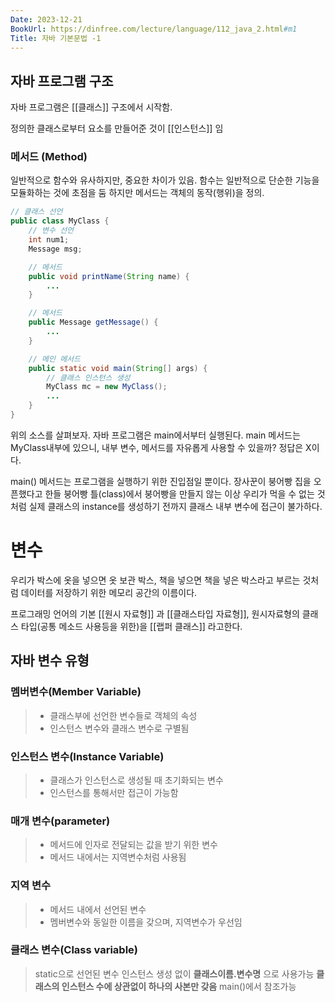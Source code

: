 ```yaml
---
Date: 2023-12-21
BookUrl: https://dinfree.com/lecture/language/112_java_2.html#m1
Title: 자바 기본문법 -1
---
```

## 자바 프로그램 구조
자바 프로그램은 [[클래스]] 구조에서 시작함. 

정의한 클래스로부터 요소를 만들어준 것이 [[인스턴스]] 임

### 메서드 (Method)
일반적으로 함수와 유사하지만, 중요한 차이가 있음.
함수는 일반적으로 단순한 기능을 모듈화하는 것에 초점을 둠
하지만 메서드는 객체의 동작(행위)을 정의.

``` java
// 클래스 선언
public class MyClass {
    // 변수 선언
    int num1;
    Message msg;

    // 메서드
    public void printName(String name) {
        ...
    }

    // 메서드
    public Message getMessage() {
        ...
    }

    // 메인 메서드
    public static void main(String[] args) {
        // 클래스 인스턴스 생성
        MyClass mc = new MyClass();
        ...
    }
}
```
위의 소스를 살펴보자.  자바 프로그램은 main에서부터 실행된다. main 메서드는 MyClass내부에 있으니, 내부 변수, 메서드를 자유롭게 사용할 수 있을까? 정답은 X이다. 

main() 메서드는 프로그램을 실행하기 위한 진입점일 뿐이다. 장사꾼이 붕어빵 집을 오픈했다고 한들 붕어빵 틀(class)에서 붕어빵을 만들지 않는 이상 우리가 먹을 수 없는 것 처럼 실제 클래스의 instance를 생성하기 전까지 클래스 내부 변수에 접근이 불가하다.

# 변수
우리가 박스에 옷을 넣으면 옷 보관 박스, 책을 넣으면 책을 넣은 박스라고 부르는 것처럼 데이터를 저장하기 위한 메모리 공간의 이름이다.

프로그래밍 언어의 기본 [[원시 자료형]] 과 [[클래스타입 자료형]], 원시자료형의 클래스 타입(공통 메소드 사용등을 위한)을 [[랩퍼 클래스]] 라고한다.

## 자바 변수 유형
### 멤버변수(Member Variable)
>  - 클래스부에 선언한 변수들로 객체의 속성
>  - 인스턴스 변수와 클래스 변수로 구별됨

### 인스턴스 변수(Instance Variable)
> - 클래스가 인스턴스로 생성될 때 초기화되는 변수
> - 인스턴스를 통해서만 접근이 가능함

### 매개 변수(parameter)
> - 메서드에 인자로 전달되는 값을 받기 위한 변수
> - 메서드 내에서는 지역변수처럼 사용됨


### 지역 변수
>- 메서드 내에서 선언된 변수
>- 멤버변수와 동일한 이름을 갖으며, 지역변수가 우선임

### 클래스 변수(Class variable)
> static으로 선언된 변수
> 인스턴스 생성 없이 **클래스이름.변수명** 으로 사용가능
> **클래스의 인스턴스 수에 상관없이 하나의 사본만 갖음**
> main()에서 참조가능



